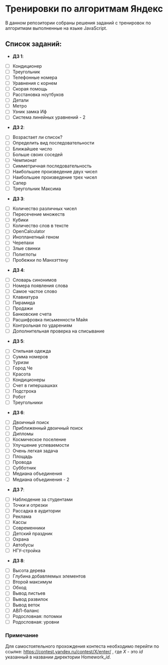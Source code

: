 # Тренировки по алгоритмам Яндекс

В данном репозитории собраны решения заданий с тренировок по алгоритмам выполненные на языке JavaScript.

## Список заданий:

- **ДЗ 1**:
- [ ] Кондиционер
- [ ] Треугольник
- [ ] Телефонные номера
- [ ] Уравнения с корнем
- [ ] Скорая помощь
- [ ] Расстановка ноутбуков
- [ ] Детали
- [ ] Метро
- [ ] Узник замка Иф
- [ ] Система линейных уравнений - 2
- **ДЗ 2**:
- [ ] Возрастает ли список?
- [ ] Определить вид последовательности
- [ ] Ближайшее число
- [ ] Больше своих соседей
- [ ] Чемпионат
- [ ] Симметричная последовательность
- [ ] Наибольшее произведение двух чисел
- [ ] Наибольшее произведение трех чисел
- [ ] Сапер
- [ ] Треугольник Максима
- **ДЗ 3**:
- [ ] Количество различных чисел
- [ ] Пересечение множеств
- [ ] Кубики
- [ ] Количество слов в тексте
- [ ] OpenCalculator
- [ ] Инопланетный геном
- [ ] Черепахи
- [ ] Злые свинки
- [ ] Полиглоты
- [ ] Пробежки по Манхэттену
- **ДЗ 4**:
- [ ] Словарь синонимов
- [ ] Номера появления слова
- [ ] Самое частое слово
- [ ] Клавиатура
- [ ] Пирамида
- [ ] Продажи
- [ ] Банковские счета
- [ ] Расшифровка письменности Майя
- [ ] Контрольная по ударениям
- [ ] Дополнительная проверка на списывание
- **ДЗ 5**:
- [ ] Стильная одежда
- [ ] Сумма номеров
- [ ] Туризм
- [ ] Город Че
- [ ] Красота
- [ ] Кондиционеры
- [ ] Счет в гипершашках
- [ ] Подстрока
- [ ] Робот
- [ ] Треугольники
- **ДЗ 6**:
- [ ] Двоичный поиск
- [ ] Приближенный двоичный поиск
- [ ] Дипломы
- [ ] Космическое поселение
- [ ] Улучшение успеваемости
- [ ] Очень легкая задача
- [ ] Площадь
- [ ] Провода
- [ ] Субботник
- [ ] Медиана объединения
- [ ] Медиана объединения - 2
- **ДЗ 7**:
- [ ] Наблюдение за студентами
- [ ] Точки и отрезки
- [ ] Рассадка в аудитории
- [ ] Реклама
- [ ] Кассы
- [ ] Современники
- [ ] Детский праздник
- [ ] Охрана
- [ ] Автобусы
- [ ] НГУ-стройка
- **ДЗ 8**:
- [ ] Высота дерева
- [ ] Глубина добавляемых элементов
- [ ] Второй максимум
- [ ] Обход
- [ ] Вывод листьев
- [ ] Вывод развилок
- [ ] Вывод веток
- [ ] АВЛ-баланс
- [ ] Родословная: потомки
- [ ] Родословная: уровни

### Примечание

Для самостоятельного  прохождения контеста необходимо перейти по ссылке: https://contest.yandex.ru/contest/X/enter/ , где *X* - это *id* указанный в названии директории Homework_*id*.